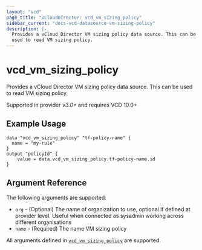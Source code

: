 ```yaml
---
layout: "vcd"
page_title: "vCloudDirector: vcd_vm_sizing_policy"
sidebar_current: "docs-vcd-datasource-vm-sizing-policy"
description: |-
  Provides a vCloud Director VM sizing policy data source. This can be
  used to read VM sizing policy.
---
```


# vcd\_vm\_sizing\_policy

Provides a vCloud Director VM sizing policy data source. This can be
used to read VM sizing policy.

Supported in provider *v3.0+* and requires VCD 10.0+

## Example Usage

```hcl
data "vcd_vm_sizing_policy" "tf-policy-name" {
  name = "my-rule"
}
output "policyId" {
	value = data.vcd_vm_sizing_policy.tf-policy-name.id
}
```
## Argument Reference

The following arguments are supported:

* `org` - (Optional) The name of organization to use, optional if defined at provider level. Useful when connected as sysadmin working across different organisations
* `name` - (Required) The name VM sizing policy

All arguments defined in [`vcd_vm_sizing_policy`](/docs/providers/vcd/r/vm_sizing_policy.html#argument-reference) are supported.

